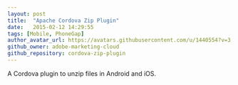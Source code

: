 ```yaml
---
layout: post
title:  "Apache Cordova Zip Plugin"
date:   2015-02-12 14:29:55
tags: [Mobile, PhoneGap]
author_avatar_url: https://avatars.githubusercontent.com/u/1440554?v=3
github_owner: adobe-marketing-cloud
github_repository: cordova-zip-plugin
---
```


A Cordova plugin to unzip files in Android and iOS.